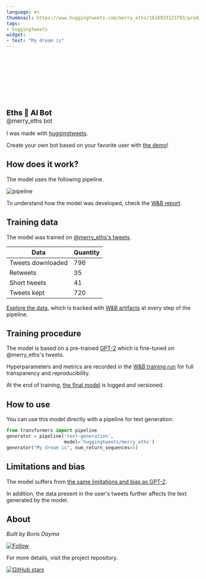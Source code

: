 ```yaml
---
language: en
thumbnail: https://www.huggingtweets.com/merry_eths/1616933123793/predictions.png
tags:
- huggingtweets
widget:
- text: "My dream is"
---
```


<div>
<div style="width: 132px; height:132px; border-radius: 50%; background-size: cover; background-image: url('https://pbs.twimg.com/profile_images/1343769502916489216/lg5XnoAa_400x400.jpg')">
</div>
<div style="margin-top: 8px; font-size: 19px; font-weight: 800">Eths 🤖 AI Bot </div>
<div style="font-size: 15px">@merry_eths bot</div>
</div>

I was made with [huggingtweets](https://github.com/borisdayma/huggingtweets).

Create your own bot based on your favorite user with [the demo](https://colab.research.google.com/github/borisdayma/huggingtweets/blob/master/huggingtweets-demo.ipynb)!

## How does it work?

The model uses the following pipeline.

![pipeline](https://github.com/borisdayma/huggingtweets/blob/master/img/pipeline.png?raw=true)

To understand how the model was developed, check the [W&B report](https://wandb.ai/wandb/huggingtweets/reports/HuggingTweets-Train-a-Model-to-Generate-Tweets--VmlldzoxMTY5MjI).

## Training data

The model was trained on [@merry_eths's tweets](https://twitter.com/merry_eths).

| Data | Quantity |
| --- | --- |
| Tweets downloaded | 796 |
| Retweets | 35 |
| Short tweets | 41 |
| Tweets kept | 720 |

[Explore the data](https://wandb.ai/wandb/huggingtweets/runs/26yei5rs/artifacts), which is tracked with [W&B artifacts](https://docs.wandb.com/artifacts) at every step of the pipeline.

## Training procedure

The model is based on a pre-trained [GPT-2](https://huggingface.co/gpt2) which is fine-tuned on @merry_eths's tweets.

Hyperparameters and metrics are recorded in the [W&B training run](https://wandb.ai/wandb/huggingtweets/runs/3a84bp6k) for full transparency and reproducibility.

At the end of training, [the final model](https://wandb.ai/wandb/huggingtweets/runs/3a84bp6k/artifacts) is logged and versioned.

## How to use

You can use this model directly with a pipeline for text generation:

```python
from transformers import pipeline
generator = pipeline('text-generation',
                     model='huggingtweets/merry_eths')
generator("My dream is", num_return_sequences=5)
```

## Limitations and bias

The model suffers from [the same limitations and bias as GPT-2](https://huggingface.co/gpt2#limitations-and-bias).

In addition, the data present in the user's tweets further affects the text generated by the model.

## About

*Built by Boris Dayma*

[![Follow](https://img.shields.io/twitter/follow/borisdayma?style=social)](https://twitter.com/intent/follow?screen_name=borisdayma)

For more details, visit the project repository.

[![GitHub stars](https://img.shields.io/github/stars/borisdayma/huggingtweets?style=social)](https://github.com/borisdayma/huggingtweets)
